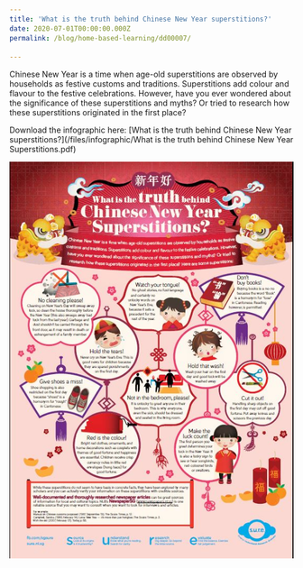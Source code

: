 ```yaml
---
title: 'What is the truth behind Chinese New Year superstitions?'
date: 2020-07-01T00:00:00.000Z
permalink: /blog/home-based-learning/dd00007/

---
```



Chinese New Year is a time when age-old superstitions are observed by households as festive customs and traditions. Superstitions add colour and flavour to the festive celebrations. However, have you ever wondered about the significance of these superstitions and myths? Or tried to research how these superstitions originated in the first place? 



Download the infographic here: [What is the truth behind Chinese New Year superstitions?](/files/infographic/What is the truth behind Chinese New Year Superstitions.pdf)

![](/images/infographic-cny-sm.jpg)



